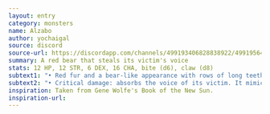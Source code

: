 ```yaml
---
layout: entry
category: monsters
name: Alzabo
author: yochaigal
source: discord
source-url: https://discordapp.com/channels/499193406828838922/499195645131882506/730565162825809940
summary: A red bear that steals its victim's voice
stats: 12 HP, 12 STR, 6 DEX, 16 CHA, bite (d6), claw (d8)
subtext1: "• Red fur and a bear-like appearance with rows of long teeth and large, sharp claws."
subtext2: "• Critical damage: absorbs the voice of its victim. It mimics their speech to lure loved ones to their doom."
inspiration: Taken from Gene Wolfe's Book of the New Sun.
inspiration-url:
---
```

